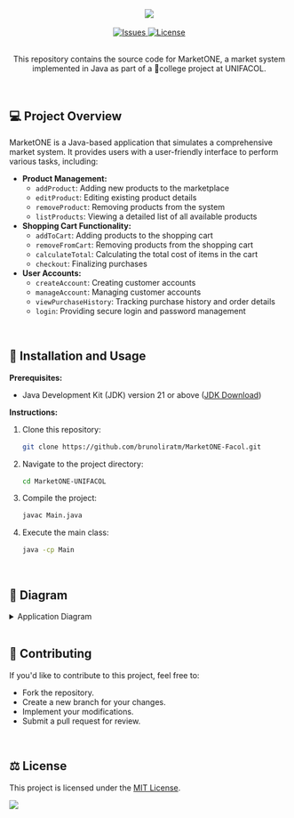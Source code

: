 <div align="center" text-align="center">
    <img src="https://capsule-render.vercel.app/api?type=waving&height=200&color=gradient&text=Market%20ONE&reversal=false">
    <br>
    <p>
    <a href="https://github.com/brunoliratm/MarketONE-Facol">
        <img src="https://img.shields.io/github/issues/brunoliratm/MarketONE-Facol?style=for-the-badge" alt="Issues">
        <img src="https://img.shields.io/github/license/brunoliratm/MarketONE-Facol?style=for-the-badge" alt="License">
    </a>
    </p>
    <br>
    This repository contains the source code for MarketONE, a market system implemented in Java as part of a 🏫college project at UNIFACOL.
</div>
<br>
<br>

## 💻 Project Overview

MarketONE is a Java-based application that simulates a comprehensive market system. It provides users with a user-friendly interface to perform various tasks, including:

- **Product Management:**
  - `addProduct`: Adding new products to the marketplace
  - `editProduct`: Editing existing product details
  - `removeProduct`: Removing products from the system
  - `listProducts`: Viewing a detailed list of all available products
- **Shopping Cart Functionality:**
  - `addToCart`: Adding products to the shopping cart
  - `removeFromCart`: Removing products from the shopping cart
  - `calculateTotal`: Calculating the total cost of items in the cart
  - `checkout`: Finalizing purchases
- **User Accounts:**
  - `createAccount`: Creating customer accounts
  - `manageAccount`: Managing customer accounts
  - `viewPurchaseHistory`: Tracking purchase history and order details
  - `login`: Providing secure login and password management

<br>

## 📂 Installation and Usage

**Prerequisites:**

* Java Development Kit (JDK) version 21 or above ([JDK Download](https://www.oracle.com/java/technologies/downloads/))

**Instructions:**

1. Clone this repository:
   ```bash
   git clone https://github.com/brunoliratm/MarketONE-Facol.git
   ```
2. Navigate to the project directory:
   ```bash
   cd MarketONE-UNIFACOL
   ```
3. Compile the project:
   ```bash
   javac Main.java
   ```
4. Execute the main class:
   ```bash
   java -cp Main
   ```
<br>

## 🧮 Diagram

<details>
  <summary>Application Diagram</summary>

<img src="image/MarketONEDiagrama.png" alt="Diagram full version">
</details>
<br>

## 🤝 Contributing
If you'd like to contribute to this project, feel free to:

- Fork the repository.
- Create a new branch for your changes.
- Implement your modifications.
- Submit a pull request for review.
<br>

## ⚖️ License

This project is licensed under the [MIT License](LICENSE).

<img src="https://capsule-render.vercel.app/api?type=waving&height=100&color=gradient&reversal=false&section=footer">
